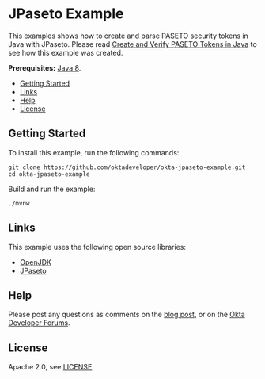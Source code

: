 # JPaseto Example

This examples shows how to create and parse PASETO security tokens in Java with JPaseto. Please read [Create and Verify PASETO Tokens in Java][blog-post] to see how this example was created.

**Prerequisites:** [Java 8](https://adoptopenjdk.net/).

* [Getting Started](#getting-started)
* [Links](#links)
* [Help](#help)
* [License](#license)

## Getting Started

To install this example, run the following commands:

```bashs
git clone https://github.com/oktadeveloper/okta-jpaseto-example.git
cd okta-jpaseto-example
```

Build and run the example:

```shell
./mvnw
```

## Links

This example uses the following open source libraries:

* [OpenJDK](https://openjdk.java.net/)
* [JPaseto](https://github.com/paseto-toolkit/jpaseto)

## Help

Please post any questions as comments on the [blog post][blog-post], or on the [Okta Developer Forums](https://devforum.okta.com/).

## License

Apache 2.0, see [LICENSE](LICENSE).

[blog-post]: https://developer.okta.com/blog/2019/02/25/java-i18n-internationalization-localization